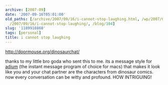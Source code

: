 ```yaml
---
archive: [2007-09]
date: '2007-09-16T05:01:00'
old_paths: [/archive/2007/09/16/i-cannot-stop-laughing.html, /wp/2007/09/16/i-cannot-stop-laughing/,
  /2007/09/16/i-cannot-stop-laughing/, /blog/104]
slug: '1189918860'
tags: [personal]
title: i cannot stop laughing
---
```


http://doormouse.org/dinosaurchat/

thanks to my little bro goda who sent this to me. its a message style for
[adium][1] (the instant message program of choice for macs) that makes it
look like you and your chat partner are the characters from dinosaur
comics. now every conversation can be witty and profound. HOW INTRIGUING!

[1]: http://www.adiumx.com/

